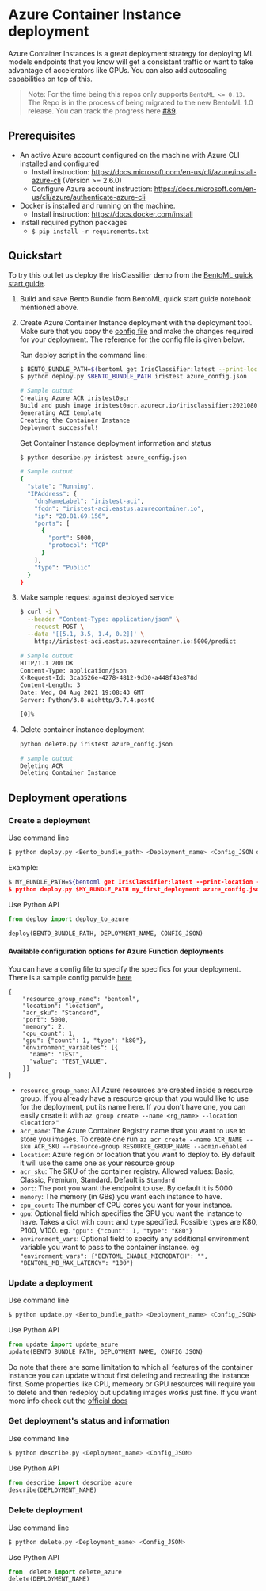 # Azure Container Instance deployment

Azure Container Instances is a great deployment strategy for deploying ML models endpoints that you know will get a consistant traffic or want to take advantage of accelerators like GPUs. You can also add autoscaling capabilities on top of this.

> Note: For the time being this repos only supports `BentoML <= 0.13`. 
> The Repo is in the process of being migrated to the new BentoML 1.0 release. You can track the progress
> here [#89](https://github.com/bentoml/bentoctl/issues/89). 

## Prerequisites

- An active Azure account configured on the machine with Azure CLI installed and configured
    - Install instruction: https://docs.microsoft.com/en-us/cli/azure/install-azure-cli (Version >= 2.6.0)
    - Configure Azure account instruction: https://docs.microsoft.com/en-us/cli/azure/authenticate-azure-cli
- Docker is installed and running on the machine.
    - Install instruction: https://docs.docker.com/install
- Install required python packages
    - `$ pip install -r requirements.txt`


## Quickstart
To try this out let us deploy the IrisClassifier demo from the [BentoML quick start guide](https://github.com/bentoml/BentoML/blob/master/guides/quick-start/bentoml-quick-start-guide.ipynb).

1. Build and save Bento Bundle from BentoML quick start guide notebook mentioned above. 

2. Create Azure Container Instance deployment with the deployment tool. Make sure that you copy the [config file](azure_config.json) and make the changes required for your deployment. The reference for the config file is given below.

    Run deploy script in the command line:

    ```bash
    $ BENTO_BUNDLE_PATH=$(bentoml get IrisClassifier:latest --print-location -q)
    $ python deploy.py $BENTO_BUNDLE_PATH iristest azure_config.json

    # Sample output
    Creating Azure ACR iristest0acr
    Build and push image iristest0acr.azurecr.io/irisclassifier:20210803234622_65f4f4
    Generating ACI template
    Creating the Container Instance
    Deployment successful!
    ```



    Get Container Instance deployment information and status

    ```bash
    $ python describe.py iristest azure_config.json

    # Sample output
    {
      "state": "Running",
      "IPAddress": {
        "dnsNameLabel": "iristest-aci",
        "fqdn": "iristest-aci.eastus.azurecontainer.io",
        "ip": "20.81.69.156",
        "ports": [
          {
            "port": 5000,
            "protocol": "TCP"
          }
        ],
        "type": "Public"
      }
    }
    ```

3. Make sample request against deployed service

    ```bash
    $ curl -i \
      --header "Content-Type: application/json" \
      --request POST \
      --data '[[5.1, 3.5, 1.4, 0.2]]' \
        http://iristest-aci.eastus.azurecontainer.io:5000/predict

    # Sample output
    HTTP/1.1 200 OK
    Content-Type: application/json
    X-Request-Id: 3ca3526e-4278-4812-9d30-a448f43e878d
    Content-Length: 3
    Date: Wed, 04 Aug 2021 19:08:43 GMT
    Server: Python/3.8 aiohttp/3.7.4.post0

    [0]%
    ```

4. Delete container instance deployment

    ```bash
    python delete.py iristest azure_config.json
    
    # sample output
    Deleting ACR
    Deleting Container Instance
    ```
    
## Deployment operations

### Create a deployment

Use command line
```bash
$ python deploy.py <Bento_bundle_path> <Deployment_name> <Config_JSON default is azure_config.json>
```

Example:
```bash
$ MY_BUNDLE_PATH=${bentoml get IrisClassifier:latest --print-location -q)
$ python deploy.py $MY_BUNDLE_PATH my_first_deployment azure_config.json
```

Use Python API
```python
from deploy import deploy_to_azure

deploy(BENTO_BUNDLE_PATH, DEPLOYMENT_NAME, CONFIG_JSON)
```


#### Available configuration options for Azure Function deployments

You can have a config file to specify the specifics for your deployment. There is a sample config provide [here](azure_config.json)
```
{
    "resource_group_name": "bentoml",
    "location": "location",
    "acr_sku": "Standard",
    "port": 5000,
    "memory": 2,
    "cpu_count": 1,
    "gpu": {"count": 1, "type": "k80"},
    "environment_variables": [{
      "name": "TEST",
      "value": "TEST_VALUE",
    }]
}
```

* `resource_group_name`: All Azure resources are created inside a resource group. If you already have a resource group that you would like to use for the deployment, put its name here. If you don't have one, you can easily create it with `az group create --name <rg_name> --location <location>"`
* `acr_name`: The Azure Container Registry name that you want to use to store you images. To create one run `az acr create --name ACR_NAME --sku ACR_SKU --resource-group RESOURCE_GROUP_NAME --admin-enabled`
* `location`: Azure region or location that you want to deploy to. By default it will use the same one as your resource group
* `acr_sku`: The SKU of the container registry.  Allowed values: Basic, Classic, Premium, Standard. Default is `Standard`
* `port`: The port you want the endpoint to use. By default it is 5000
* `memory`: The memory (in GBs) you want each instance to have.
* `cpu_count`: The number of CPU cores you want for your instance.
* `gpu`: Optional field which specifies the GPU you want the instance to have. Takes a dict with `count` and `type` specified. Possible types are K80, P100, V100. eg. `"gpu": {"count": 1, "type": "K80"}`
* `environment_vars`: Optional field to specify any additional environment variable you want to pass to the container instance. eg `"environment_vars": {"BENTOML_ENABLE_MICROBATCH": "", "BENTOML_MB_MAX_LATENCY": "100"}`

### Update a deployment

Use command line
```bash
$ python update.py <Bento_bundle_path> <Deployment_name> <Config_JSON>
```

Use Python API
```python
from update import update_azure
update(BENTO_BUNDLE_PATH, DEPLOYMENT_NAME, CONFIG_JSON)
```

Do note that there are some limitation to which all features of the container instance you can update without first deleting and recreating the instance first. Some properties like CPU, memeory or GPU resources will require you to delete and then redeploy but updating images works just fine. If you want more info check out the [official docs](https://docs.microsoft.com/en-us/azure/container-instances/container-instances-update#limitations)

### Get deployment's status and information

Use command line
```bash
$ python describe.py <Deployment_name> <Config_JSON>
```


Use Python API
```python
from describe import describe_azure
describe(DEPLOYMENT_NAME)
```

### Delete deployment

Use command line
```bash
$ python delete.py <Deployment_name> <Config_JSON>
```

Use Python API
```python
from  delete import delete_azure
delete(DEPLOYMENT_NAME)
```

